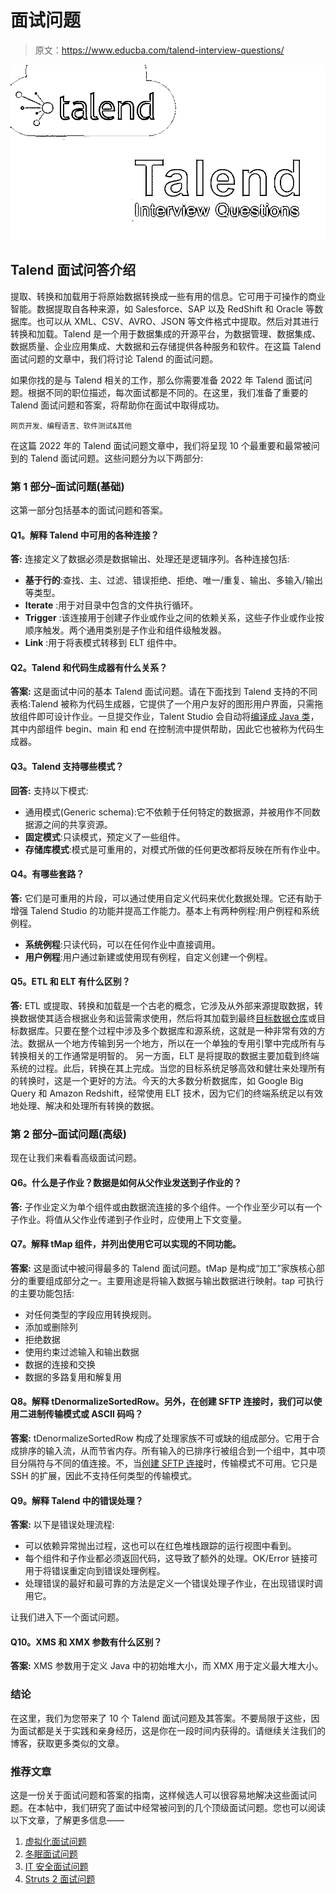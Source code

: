 # 面试问题

> 原文：<https://www.educba.com/talend-interview-questions/>

![Talend Interview-Questions](img/3d8713e21cc0c94ca7561e8be7b439d7.png)



## Talend 面试问答介绍

提取、转换和加载用于将原始数据转换成一些有用的信息。它可用于可操作的商业智能。数据提取自各种来源，如 Salesforce、SAP 以及 RedShift 和 Oracle 等数据库。也可以从 XML、CSV、AVRO、JSON 等文件格式中提取。然后对其进行转换和加载。Talend 是一个用于数据集成的开源平台，为数据管理、数据集成、数据质量、企业应用集成、大数据和云存储提供各种服务和软件。在这篇 Talend 面试问题的文章中，我们将讨论 Talend 的面试问题。

如果你找的是与 Talend 相关的工作，那么你需要准备 2022 年 Talend 面试问题。根据不同的职位描述，每次面试都是不同的。在这里，我们准备了重要的 Talend 面试问题和答案，将帮助你在面试中取得成功。

<small>网页开发、编程语言、软件测试&其他</small>

在这篇 2022 年的 Talend 面试问题文章中，我们将呈现 10 个最重要和最常被问到的 Talend 面试问题。这些问题分为以下两部分:

### 第 1 部分–面试问题(基础)

这第一部分包括基本的面试问题和答案。

#### Q1。解释 Talend 中可用的各种连接？

**答:**
连接定义了数据必须是数据输出、处理还是逻辑序列。各种连接包括:

*   **基于行的**:查找、主、过滤、错误拒绝、拒绝、唯一/重复、输出、多输入/输出等类型。
*   **Iterate** :用于对目录中包含的文件执行循环。
*   **Trigger** :该连接用于创建子作业或作业之间的依赖关系，这些子作业或作业按顺序触发。两个通用类别是子作业和组件级触发器。
*   **Link** :用于将表模式转移到 ELT 组件中。

#### Q2。Talend 和代码生成器有什么关系？

**答案:**
这是面试中问的基本 Talend 面试问题。请在下面找到 Talend 支持的不同表格:Talend 被称为代码生成器，它提供了一个用户友好的图形用户界面，只需拖放组件即可设计作业。一旦提交作业，Talent Studio 会自动将[编译成 Java 类](https://www.educba.com/serialization-in-java/)，其中内部组件 begin、main 和 end 在控制流中提供帮助，因此它也被称为代码生成器。

#### Q3。Talend 支持哪些模式？

**回答:**
支持以下模式:

*   通用模式(Generic schema):它不依赖于任何特定的数据源，并被用作不同数据源之间的共享资源。
*   **固定模式**:只读模式，预定义了一些组件。
*   **存储库模式**:模式是可重用的，对模式所做的任何更改都将反映在所有作业中。

#### Q4。有哪些套路？

**答:**
它们是可重用的片段，可以通过使用自定义代码来优化数据处理。它还有助于增强 Talend Studio 的功能并提高工作能力。基本上有两种例程:用户例程和系统例程。

*   **系统例程**:只读代码，可以在任何作业中直接调用。
*   **用户例程**:用户通过新建或使用现有例程，自定义创建一个例程。

#### Q5。ETL 和 ELT 有什么区别？

**答:**
ETL 或提取、转换和加载是一个古老的概念，它涉及从外部来源提取数据，转换数据使其适合根据业务和运营需求使用，然后将其加载到最终[目标数据仓库](https://www.educba.com/data-warehouse-interview-questions/)或目标数据库。只要在整个过程中涉及多个数据库和源系统，这就是一种非常有效的方法。数据从一个地方传输到另一个地方，所以在一个单独的专用引擎中完成所有与转换相关的工作通常是明智的。
另一方面，ELT 是将提取的数据主要加载到终端系统的过程。此后，转换在其上完成。当您的目标系统足够高效和健壮来处理所有的转换时，这是一个更好的方法。今天的大多数分析数据库，如 Google Big Query 和 Amazon Redshift，经常使用 ELT 技术，因为它们的终端系统足以有效地处理、解决和处理所有转换的数据。

### 第 2 部分–面试问题(高级)

现在让我们来看看高级面试问题。

#### Q6。什么是子作业？数据是如何从父作业发送到子作业的？

**答:**
子作业定义为单个组件或由数据流连接的多个组件。一个作业至少可以有一个子作业。将值从父作业传递到子作业时，应使用上下文变量。

#### Q7。解释 tMap 组件，并列出使用它可以实现的不同功能。

**答案:**
这是面试中被问得最多的 Talend 面试问题。tMap 是构成“加工”家族核心部分的重要组成部分之一。主要用途是将输入数据与输出数据进行映射。tap 可执行的主要功能包括:

*   对任何类型的字段应用转换规则。
*   添加或删除列
*   拒绝数据
*   使用约束过滤输入和输出数据
*   数据的连接和交换
*   数据的多路复用和解复用

#### Q8。解释 tDenormalizeSortedRow。另外，在创建 SFTP 连接时，我们可以使用二进制传输模式或 ASCII 码吗？

**答案:**
tDenormalizeSortedRow 构成了处理家族不可或缺的组成部分。它用于合成排序的输入流，从而节省内存。所有输入的已排序行被组合到一个组中，其中项目分隔符与不同的值连接。不，当[创建 SFTP 连接](https://www.educba.com/what-is-sftp/)时，传输模式不可用。它只是 SSH 的扩展，因此不支持任何类型的传输模式。

#### Q9。解释 Talend 中的错误处理？

**答案:**
以下是错误处理流程:

*   可以依赖异常抛出过程，这也可以在红色堆栈跟踪的运行视图中看到。
*   每个组件和子作业都必须返回代码，这导致了额外的处理。OK/Error 链接可用于将错误重定向到错误处理例程。
*   处理错误的最好和最可靠的方法是定义一个错误处理子作业，在出现错误时调用它。

让我们进入下一个面试问题。

#### Q10。XMS 和 XMX 参数有什么区别？

**答案:**
XMS 参数用于定义 Java 中的初始堆大小，而 XMX 用于定义最大堆大小。

### 结论

在这里，我们为您带来了 10 个 Talend 面试问题及其答案。不要局限于这些，因为面试都是关于实践和亲身经历，这是你在一段时间内获得的。请继续关注我们的博客，获取更多类似的文章。

### 推荐文章

这是一份关于面试问题和答案的指南，这样候选人可以很容易地解决这些面试问题。在本帖中，我们研究了面试中经常被问到的几个顶级面试问题。您也可以阅读以下文章，了解更多信息——

1.  [虚拟化面试问题](https://www.educba.com/virtualization-interview-questions/)
2.  [冬眠面试问题](https://www.educba.com/hibernate-interview-questions/)
3.  [IT 安全面试问题](https://www.educba.com/it-security-interview-questions/)
4.  [Struts 2 面试问题](https://www.educba.com/struts-2-interview-questions/)





